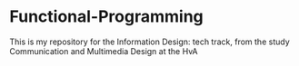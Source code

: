 # Functional-Programming
This is my repository for the Information Design: tech track, from the study Communication and Multimedia Design at the HvA

